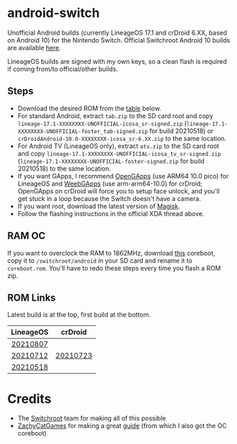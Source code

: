 # android-switch
Unofficial Android builds (currently LineageOS 17.1 and crDroid 6.XX, based on Android 10) for the Nintendo Switch. Official Switchroot Android 10 builds are available [here](https://forum.xda-developers.com/t/rom-unofficial-switchroot-android-10.4229761/).

LineageOS builds are signed with my own keys, so a clean flash is required if coming from/to official/other builds.

## Steps
- Download the desired ROM from the [table](https://github.com/LeddaZ/android-switch/blob/main/README.md#rom-links) below.
- For standard Android, extract `tab.zip` to the SD card root and copy `lineage-17.1-XXXXXXXX-UNOFFICIAL-icosa_sr-signed.zip` (`lineage-17.1-XXXXXXXX-UNOFFICIAL-foster_tab-signed.zip` for build 20210518) or `crDroidAndroid-10.0-XXXXXXXX-icosa_sr-6.XX.zip` to the same location.
- For Android TV (LineageOS only), extract `atv.zip` to the SD card root and copy `lineage-17.1-XXXXXXXX-UNOFFICIAL-icosa_tv_sr-signed.zip` (`lineage-17.1-XXXXXXXX-UNOFFICIAL-foster-signed.zip` for build 20210518) to the same location.
- If you want GApps, I recommend [OpenGApps](https://opengapps.org/) (use ARM64 10.0 pico) for LineageOS and [WeebGApps](https://t.me/WeebGAppsChannel) (use arm-arm64-10.0) for crDroid; OpenGApps on crDroid will force you to setup face unlock, and you'll get stuck in a loop because the Switch doesn't have a camera.
- If you want root, download the latest version of [Magisk](https://github.com/topjohnwu/Magisk/releases/latest).
- Follow the flashing instructions in the official XDA thread above.

## RAM OC
If you want to overclock the RAM to 1862MHz, download [this](https://raw.githubusercontent.com/LeddaZ/android-switch/main/coreboot_oc.rom) coreboot, copy it to `/switchroot/android` in your SD card and rename it to `coreboot.rom`. You'll have to redo these steps every time you flash a ROM zip.

## ROM Links
Latest build is at the top, first build at the bottom.

| LineageOS | crDroid |
| :-: | :-: |
| [20210807](https://github.com/LeddaZ/android-switch/releases/tag/20210807-lineage) | |
| [20210712](https://github.com/LeddaZ/android-switch/releases/tag/20210712) | [20210723](https://github.com/LeddaZ/android-switch/releases/tag/20210723-cr) |
| [20210518](https://github.com/LeddaZ/android-switch/releases/tag/20210518) | |

# Credits
- The [Switchroot](https://gitlab.com/switchroot) team for making all of this possible
- [ZachyCatGames](https://gitlab.com/ZachyCatGames) for making a great [guide](https://gitlab.com/ZachyCatGames/q-tips-guide) (from which I also got the OC coreboot)
